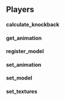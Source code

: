 Players 
------
#### calculate_knockback
#### get_animation
#### register_model
#### set_animation
#### set_model
#### set_textures
